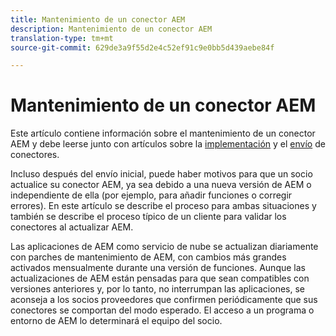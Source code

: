 ```yaml
---
title: Mantenimiento de un conector AEM
description: Mantenimiento de un conector AEM
translation-type: tm+mt
source-git-commit: 629de3a9f55d2e4c52ef91c9e0bb5d439aebe84f

---
```



Mantenimiento de un conector AEM
============================

Este artículo contiene información sobre el mantenimiento de un conector AEM y debe leerse junto con artículos sobre la [implementación](implement.md) y el [envío](submit.md) de conectores.

Incluso después del envío inicial, puede haber motivos para que un socio actualice su conector AEM, ya sea debido a una nueva versión de AEM o independiente de ella (por ejemplo, para añadir funciones o corregir errores). En este artículo se describe el proceso para ambas situaciones y también se describe el proceso típico de un cliente para validar los conectores al actualizar AEM.

Las aplicaciones de AEM como servicio de nube se actualizan diariamente con parches de mantenimiento de AEM, con cambios más grandes activados mensualmente durante una versión de funciones. Aunque las actualizaciones de AEM están pensadas para que sean compatibles con versiones anteriores y, por lo tanto, no interrumpan las aplicaciones, se aconseja a los socios proveedores que confirmen periódicamente que sus conectores se comportan del modo esperado. El acceso a un programa o entorno de AEM lo determinará el equipo del socio.